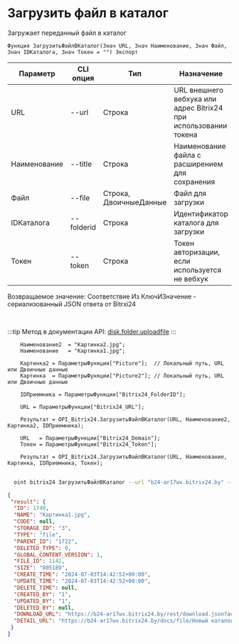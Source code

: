 ﻿---
sidebar_position: 2
---

# Загрузить файл в каталог
 Загружает переданный файл в каталог



`Функция ЗагрузитьФайлВКаталог(Знач URL, Знач Наименование, Знач Файл, Знач IDКаталога, Знач Токен = "") Экспорт`

  | Параметр | CLI опция | Тип | Назначение |
  |-|-|-|-|
  | URL | --url | Строка | URL внешнего вебхука или адрес Bitrix24 при использовании токена |
  | Наименование | --title | Строка | Наименование файла с расширением для сохранения |
  | Файл | --file | Строка, ДвоичныеДанные | Файл для загрузки |
  | IDКаталога | --folderid | Строка | Идентификатор каталога для загрузки |
  | Токен | --token | Строка | Токен авторизации, если используется не вебхук |

  
  Возвращаемое значение:   Соответствие Из КлючИЗначение - сериализованный JSON ответа от Bitrxi24

<br/>

:::tip
Метод в документации API: [disk.folder.uploadfile](https://dev.1c-bitrix.ru/rest_help/disk/folder/disk_folder_uploadfile.php)
:::
<br/>


```bsl title="Пример кода"
    Наименование2  = "Картинка2.jpg";
    Наименование   = "Картинка1.jpg";

    Картинка2 = ПараметрыФункции["Picture"];  // Локальный путь, URL или Двоичные данные
    Картинка  = ПараметрыФункции["Picture2"]; // Локальный путь, URL или Двоичные данные

    IDПриемника = ПараметрыФункции["Bitrix24_FolderID"];

    URL = ПараметрыФункции["Bitrix24_URL"];

    Результат = OPI_Bitrix24.ЗагрузитьФайлВКаталог(URL, Наименование2, Картинка2, IDПриемника);

    URL   = ПараметрыФункции["Bitrix24_Domain"];
    Токен = ПараметрыФункции["Bitrix24_Token"];

    Результат = OPI_Bitrix24.ЗагрузитьФайлВКаталог(URL, Наименование, Картинка, IDПриемника, Токен);
```



```sh title="Пример команды CLI"
    
  oint bitrix24 ЗагрузитьФайлВКаталог --url "b24-ar17wx.bitrix24.by" --title %title% --file %file% --folderid %folderid% --token "56898d66006e9f06006b12e400000001000..."

```

```json title="Результат"
{
 "result": {
  "ID": 1740,
  "NAME": "Картинка1.jpg",
  "CODE": null,
  "STORAGE_ID": "3",
  "TYPE": "file",
  "PARENT_ID": "1722",
  "DELETED_TYPE": 0,
  "GLOBAL_CONTENT_VERSION": 1,
  "FILE_ID": 1142,
  "SIZE": "805189",
  "CREATE_TIME": "2024-07-03T14:42:52+00:00",
  "UPDATE_TIME": "2024-07-03T14:42:52+00:00",
  "DELETE_TIME": null,
  "CREATED_BY": "1",
  "UPDATED_BY": "1",
  "DELETED_BY": null,
  "DOWNLOAD_URL": "https://b24-ar17wx.bitrix24.by/rest/download.json?auth=fe708566006e9f06006b12e4000000010000076fcba303ea853529aed2cefade1444b3&token=disk%7CaWQ9MTc0MCZfPTFqN3RzcGx4UndmRkk0cmlvVGVFQUEzQ05lOHZ0U1RR%7CImRvd25sb2FkfGRpc2t8YVdROU1UYzBNQ1pmUFRGcU4zUnpjR3g0VW5kbVJrazBjbWx2VkdWRlFVRXpRMDVsT0haMFUxUlJ8ZmU3MDg1NjYwMDZlOWYwNjAwNmIxMmU0MDAwMDAwMDEwMDAwMDc2ZmNiYTMwM2VhODUzNTI5YWVkMmNlZmFkZTE0NDRiMyI%3D.yWcwutXSoxydbwTQ7d1Aapgpo69Iyc2LhhtmuH442Uo%3D",
  "DETAIL_URL": "https://b24-ar17wx.bitrix24.by/docs/file/Новый каталог/Картинка1.jpg"
 }
}
```
